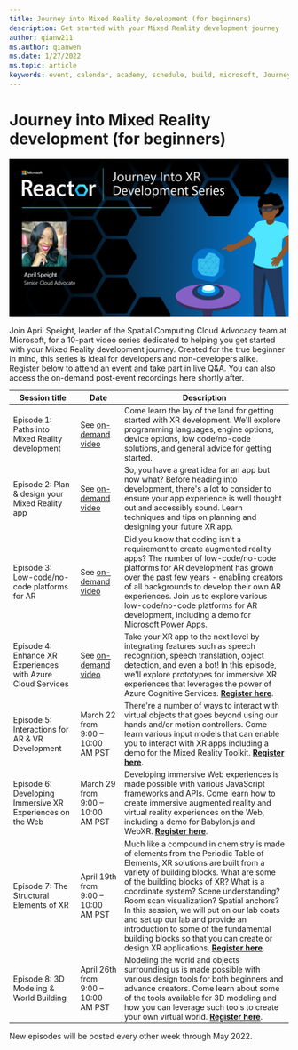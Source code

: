 ```yaml
---
title: Journey into Mixed Reality development (for beginners)
description: Get started with your Mixed Reality development journey
author: qianw211
ms.author: qianwen
ms.date: 1/27/2022
ms.topic: article
keywords: event, calendar, academy, schedule, build, microsoft, Journey, Mixed Reality development, beginners
---
```


# Journey into Mixed Reality development (for beginners)

![Journey into Mixed Reality development banner](images/mr-series-with-april-series-banner.png)

Join April Speight, leader of the Spatial Computing Cloud Advocacy team at Microsoft, for a 10-part video series dedicated to helping you get started with your Mixed Reality development journey. Created for the true beginner in mind, this series is ideal for developers and non-developers alike. Register below to attend an event and take part in live Q&A. You can also access the on-demand post-event recordings here shortly after. 

| Session title | Date | Description|
|-------------|-------------|--------|
| Episode 1: Paths into Mixed Reality development | See [on-demand video](/shows/mixed-reality/journey-into-xr-dev-ep1) | Come learn the lay of the land for getting started with XR development. We'll explore programming languages, engine options, device options, low code/no-code solutions, and general advice for getting started. |
| Episode 2: Plan & design your Mixed Reality app | See [on-demand video](/shows/mixed-reality/journey-into-xr-dev-ep2) | So, you have a great idea for an app but now what? Before heading into development, there's a lot to consider to ensure your app experience is well thought out and accessibly sound. Learn techniques and tips on planning and designing your future XR app. |
| Episode 3: Low-code/no-code platforms for AR | See [on-demand video](/shows/mixed-reality/journey-into-xr-dev-ep3) | Did you know that coding isn't a requirement to create augmented reality apps? The number of low-code/no-code platforms for AR development has grown over the past few years - enabling creators of all backgrounds to develop their own AR experiences. Join us to explore various low-code/no-code platforms for AR development, including a demo for Microsoft Power Apps.  |
| Episode 4: Enhance XR Experiences with Azure Cloud Services |	See [on-demand video](/shows/mixed-reality/journey-into-xr-dev-ep4) | Take your XR app to the next level by integrating features such as speech recognition, speech translation, object detection, and even a bot! In this episode, we'll explore prototypes for immersive XR experiences that leverages the power of Azure Cognitive Services. [**Register here**](https://www.meetup.com/hololens-mr/events/284463531/). |
| Episode 5: Interactions for AR & VR Development | March 22 from 9:00 – 10:00 AM PST |	There're a number of ways to interact with virtual objects that goes beyond using our hands and/or motion controllers. Come learn various input models that can enable you to interact with XR apps including a demo for the Mixed Reality Toolkit. [**Register here**](https://www.meetup.com/hololens-mr/events/284463252/). |
| Episode 6: Developing Immersive XR Experiences on the Web |	March 29 from 9:00 – 10:00 AM PST |	Developing immersive Web experiences is made possible with various JavaScript frameworks and APIs. Come learn how to create immersive augmented reality and virtual reality experiences on the Web, including a demo for Babylon.js and WebXR. [**Register here**](https://www.meetup.com/hololens-mr/events/284469285/). |
| Episode 7: The Structural Elements of XR |	April 19th from 9:00 – 10:00 AM PST |	Much like a compound in chemistry is made of elements from the Periodic Table of Elements, XR solutions are built from a variety of building blocks. What are some of the building blocks of XR? What is a coordinate system? Scene understanding? Room scan visualization? Spatial anchors? In this session, we will put on our lab coats and set up our lab and provide an introduction to some of the fundamental building blocks so that you can create or design XR applications.  [**Register here**](https://www.meetup.com/hololens-mr/events/285088477/). |
| Episode 8: 3D Modeling & World Building  |	April 26th from 9:00 – 10:00 AM PST  |	Modeling the world and objects surrounding us is made possible with various design tools for both beginners and advance creators. Come learn about some of the tools available for 3D modeling and how you can leverage such tools to create your own virtual world. [**Register here**](https://www.meetup.com/hololens-mr/events/285111905/). |

New episodes will be posted every other week through May 2022.

